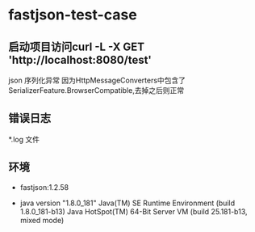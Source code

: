 # fastjson-test-case

## 启动项目访问curl -L -X GET 'http://localhost:8080/test'
 
json 序列化异常
因为HttpMessageConverters中包含了SerializerFeature.BrowserCompatible,去掉之后则正常

## 错误日志
*.log 文件

## 环境
- fastjson:1.2.58

- java version "1.8.0_181"
Java(TM) SE Runtime Environment (build 1.8.0_181-b13)
Java HotSpot(TM) 64-Bit Server VM (build 25.181-b13, mixed mode)
